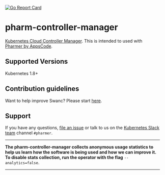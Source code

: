 [![Go Report Card](https://goreportcard.com/badge/github.com/appscode/pharm-controller-manager)](https://goreportcard.com/report/github.com/appscode/pharm-controller-manager)

# pharm-controller-manager
[Kubernetes Cloud Controller Manager](https://kubernetes.io/docs/tasks/administer-cluster/running-cloud-controller/). This is intended to used with [Pharmer by AppsCode](https://appscode.com/products/pharmer).

## Supported Versions
Kubernetes 1.8+

## Contribution guidelines
Want to help improve Swanc? Please start [here](/CONTRIBUTING.md).

## Support
If you have any questions, [file an issue](https://github.com/appscode/pharmer/issues/new) or talk to us on the [Kubernetes Slack team](http://slack.kubernetes.io/) channel `#pharmer`.

---

**The pharm-controller-manager collects anonymous usage statistics to help us learn how the software is being used and how we can improve it. To disable stats collection, run the operator with the flag** `--analytics=false`.

---

